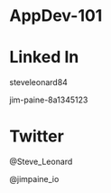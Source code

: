 # AppDev-101



# Linked In

steveleonard84

jim-paine-8a1345123

# Twitter

@Steve_Leonard

@jimpaine_io 
